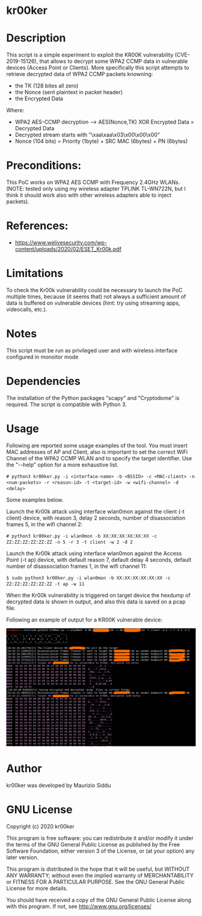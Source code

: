 kr00ker
============


# Description 
This script is a simple experiment to exploit the KR00K vulnerability (CVE-2019-15126), 
that allows to decrypt some WPA2 CCMP data in vulnerable devices (Access Point or Clients).
More specifically this script attempts to retrieve decrypted data of WPA2 CCMP packets knowning:
 * the TK (128 bites all zero) 
 * the Nonce (sent plaintext in packet header)
 * the Encrypted Data

 Where:
 * WPA2 AES-CCMP decryption --> AES(Nonce,TK) XOR Encrypted Data = Decrypted Data  
 * Decrypted stream starts with "\xaa\xaa\x03\x00\x00\x00"
 * Nonce (104 bits) = Priority (1byte) + SRC MAC (6bytes) + PN (6bytes)
 
# Preconditions:
This PoC works on WPA2 AES CCMP with Frequency 2.4GHz WLANs. (NOTE: tested only using my wireless adapter TPLINK TL-WN722N, but I think it should work also with other wireless adapters able to inject packets).


# References:
* https://www.welivesecurity.com/wp-content/uploads/2020/02/ESET_Kr00k.pdf


# Limitations
To check the Kr00k vulnerability could be necessary to launch the PoC multiple times, because (it seems that) not always
a sufficient amount of data is buffered on vulnerable devices (hint: try using streaming apps, videocalls, etc.).

# Notes
This script must be run as privileged user and with wireless interface configured in monoitor mode


# Dependencies
The installation of the Python packages "scapy" and "Cryptodome" is required.
The script is compatible with Python 3.



# Usage
Following are reported some usage examples of the tool. You must insert MAC addresses of AP and Client, also is important to set the correct WiFi Channel of the WPA2 CCMP WLAN and to specify the target identifier. 
Use the "--help" option for a more exhaustive list.

```
# python3 kr00ker.py -i <interface-name> -b <BSSID> -c <MAC-client> -n <num-packets> -r <reason-id> -t <target-id> -w <wifi-channel> -d <delay>
```

Some examples below.

Launch the Kr00k attack using interface wlan0mon against the client (-t client) device, with reason 3, delay 2 seconds, number of disassociation frames 5, in the wifi channel 2:
```
# python3 kr00ker.py -i wlan0mon -b XX:XX:XX:XX:XX:XX -c ZZ:ZZ:ZZ:ZZ:ZZ:ZZ -n 5 -r 3 -t client -w 2 -d 2
```

Launch the Kr00k attack using interface wlan0mon against the Access Point (-t ap) device, with default reason 7, default delay 4 seconds, default number of disassociation frames 1, in the wifi channel 11:
```
$ sudo python3 kr00ker.py -i wlan0mon -b XX:XX:XX:XX:XX:XX -c ZZ:ZZ:ZZ:ZZ:ZZ:ZZ -t ap -w 11
```

When the Kr00k vulnerability is triggered on target device the hexdump of decrypted data is shown in output, and also this data is saved on a pcap file.

Following an example of output for a KR00K vulnerable device:

![kr00ker_output](photo_kr00ker.png)



# Author
kr00ker was developed by Maurizio Siddu



# GNU License
Copyright (c) 2020 kr00ker

This program is free software: you can redistribute it and/or modify
it under the terms of the GNU General Public License as published by
the Free Software Foundation, either version 3 of the License, or
(at your option) any later version.

This program is distributed in the hope that it will be useful,
but WITHOUT ANY WARRANTY; without even the implied warranty of
MERCHANTABILITY or FITNESS FOR A PARTICULAR PURPOSE. See the
GNU General Public License for more details.

You should have received a copy of the GNU General Public License
along with this program.  If not, see <http://www.gnu.org/licenses/>

